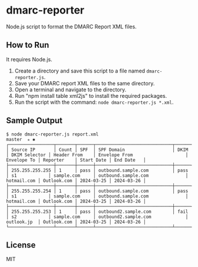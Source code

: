 # dmarc-reporter
Node.js script to format the DMARC Report XML files.


## How to Run

It requires Node.js.

1. Create a directory and save this script to a file named `dmarc-reporter.js`.
2. Save your DMARC report XML files to the same directory.
3. Open a terminal and navigate to the directory.
4. Run "npm install table xml2js" to install the required packages.
5. Run the script with the command: `node dmarc-reporter.js *.xml`.


## Sample Output



```
$ node dmarc-reporter.js report.xml                                                                                                                                                       master  ✭ ✱
┌─────────────────┬───────┬──────┬─────────────────────────────┬──────┬───────────────┬────────────────┬──────────────────────────────────┬─────────────┬─────────────┬────────────┬────────────┐
│ Source IP       │ Count │ SPF  │ SPF Domain                  │ DKIM │ DKIM Selector │ Header From    │ Envelope From                    │ Envelope To │ Reporter    │ Start Date │ End Date   │
├─────────────────┼───────┼──────┼─────────────────────────────┼──────┼───────────────┼────────────────┼──────────────────────────────────┼─────────────┼─────────────┼────────────┼────────────┤
│ 255.255.255.255 │ 1     │ pass │ outbound.sample.com         │ pass │ s1            │ sample.com     │ outbound.sample.com              │ hotmail.com │ Outlook.com │ 2024-03-25 │ 2024-03-26 │
├─────────────────┼───────┼──────┼─────────────────────────────┼──────┼───────────────┼────────────────┼──────────────────────────────────┼─────────────┼─────────────┼────────────┼────────────┤
│ 255.255.255.254 │ 1     │ pass │ outbound.sample.com         │ pass │ s1            │ sample.com     │ outbound.sample.com              │ hotmail.com │ Outlook.com │ 2024-03-25 │ 2024-03-26 │
├─────────────────┼───────┼──────┼─────────────────────────────┼──────┼───────────────┼────────────────┼──────────────────────────────────┼─────────────┼─────────────┼────────────┼────────────┤
│ 255.255.255.253 │ 1     │ pass │ outbound2.sample.com        │ fail │ s2            │ sample.com     │ outbound2.sample.com             │ outlook.jp  │ Outlook.com │ 2024-03-25 │ 2024-03-26 │
└─────────────────┴───────┴──────┴─────────────────────────────┴──────┴───────────────┴────────────────┴──────────────────────────────────┴─────────────┴─────────────┴────────────┴────────────┘
```




## License
MIT